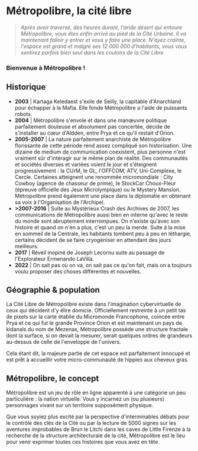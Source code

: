 # Métropolibre, la cité libre

> _Après avoir traversé, des heures durant, l'aride désert qui entoure Métropolibre, vous êtes enfin arrivé au pied de la Cité Urbaine. Il va maintenant falloir y entrer et vous y faire une place. N'ayez crainte, l'espace est grand et malgré ses 12 000 000 d'habitants, vous vous sentirez parfois bien seul dans les couloirs de la Cité Libre._

### Bienvenue à Métropolibre !

## Historique

- **2003** | Kartaga Keledaest s'exile de Seilly, la capitable d'Anarchland pour échapper à la Mafia. Elle fonde Métropolibre a l'aide de puissants robots.
- **2004** | Métropolibre s'envole et dans une manœuvre politique parfaitement douteuse et absolument pas concertée, décide de s'installer au cœur d'Aldden, entre Prya et ce qu'il restait d'Orion.
- **2005-2007** | La nature parfaitement anarchiste de Métropolibre florissante de cette période rend assez compliqué son historisation. Une dizaine de medium de communication coexistent, plus personne n'est vraiment sûr d'intéragir sur le même plan de réalité. Des communautés et sociétés diverses et variées voient le jour et s'éteignent progressivement : la CUrM, le GL, l'OFFCOM, ATV, Uni-Complexe, le Cercle. Certaines atteignent une renommée micromondiale : City Cowboy (agence de chasseur de prime), le StockCar Choux-Fleur (épreuve officielle des Jeux Microlympique) ou le Mystery Mansion. Métropolibre prend également une place dans la diplomatie en obtenant sa voix à l'Organisation de l'Archipel.
- **>2007-2016** | Suite au Mystérieux Crash des Archives de 2007, les communications de Métropolibre aussi bien en interne qu'avec le reste du monde sont abruptement interrompues. On n'existe qu'avec son histoire et quand on n'en a plus, c'est un peu la merde. Suite à la mise en sommeil de la Centrale, les habitants tombent peu à peu en léthargie, certains décident de se faire cryogéniser en attendant des jours meilleurs.
- **2017** | Réveil inopiné de Joseph Lecornu suite au passage de l'Explorateur Ermenando LaVilla.
- **2022** | On sait pas où on va, on sait pas ce qu'on fait, mais on a toujours voulu proposer des choses différentes et nouvelles.

## Géographie & population

<p>La Cité Libre de Métropolibre existe dans l'imagination cybervirtuelle de ceux qui décident d'y élire domicie. Officiellement restreinte à un petit tas de pixels sur la carte établie du Micromonde Francophone, coincée entre Prya et ce qui fut le grande Province Orion et est maintenant un pays de kidanals du nom de Mezenas, Métropolibre possède une structure fractale dont la surface, si on devait la mesurer, serait quelques ordres de grandeurs au-dessus de celle de l'enveloppe de l'univers.</p>
      <p>Cela étant dit, la majeure partie de cet espace est parfaitement innocupé et est prêt à accueillir votre micro-communauté de hippies aux cheveux gras.</p>
      
      
## Métropolibre, le concept

<p>Métropolibre est un jeu de rôle en ligne apparenté à une catégorie un peu particulière : la nation virtuelle. Vous y incarnez un (ou plusieurs) personnages vivant sur un territoire supposément physique.</p>

<p>Que vous soyiez plus excité par la perspective d'interminables débats pour le contrôle des clés de la Cité ou par la lecture de 5000 signes sur les aventures improbables de Brun le Litchi dans les caves de Little Firenze à la recherche de la structure architecturale de la cité, Métropolibre est le lieu pour venir exprimer toutes ces histoires que vous avez en tête.</p>
